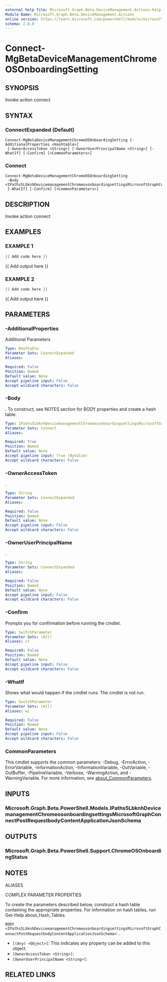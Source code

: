 ```yaml
---
external help file: Microsoft.Graph.Beta.DeviceManagement.Actions-help.xml
Module Name: Microsoft.Graph.Beta.DeviceManagement.Actions
online version: https://learn.microsoft.com/powershell/module/microsoft.graph.beta.devicemanagement.actions/connect-mgbetadevicemanagementchromeosonboardingsetting
schema: 2.0.0
---
```


# Connect-MgBetaDeviceManagementChromeOSOnboardingSetting

## SYNOPSIS
Invoke action connect

## SYNTAX

### ConnectExpanded (Default)
```
Connect-MgBetaDeviceManagementChromeOSOnboardingSetting [-AdditionalProperties <Hashtable>]
 [-OwnerAccessToken <String>] [-OwnerUserPrincipalName <String>] [-WhatIf] [-Confirm] [<CommonParameters>]
```

### Connect
```
Connect-MgBetaDeviceManagementChromeOSOnboardingSetting
 -Body <IPaths5LbknhDevicemanagementChromeosonboardingsettingsMicrosoftGraphConnectPostRequestbodyContentApplicationJsonSchema>
 [-WhatIf] [-Confirm] [<CommonParameters>]
```

## DESCRIPTION
Invoke action connect

## EXAMPLES

### EXAMPLE 1
```powershell
{{ Add code here }}
```

{{ Add output here }}

### EXAMPLE 2
```powershell
{{ Add code here }}
```

{{ Add output here }}

## PARAMETERS

### -AdditionalProperties
Additional Parameters

```yaml
Type: Hashtable
Parameter Sets: ConnectExpanded
Aliases:

Required: False
Position: Named
Default value: None
Accept pipeline input: False
Accept wildcard characters: False
```

### -Body
.
To construct, see NOTES section for BODY properties and create a hash table.

```yaml
Type: IPaths5LbknhDevicemanagementChromeosonboardingsettingsMicrosoftGraphConnectPostRequestbodyContentApplicationJsonSchema
Parameter Sets: Connect
Aliases:

Required: True
Position: Named
Default value: None
Accept pipeline input: True (ByValue)
Accept wildcard characters: False
```

### -OwnerAccessToken
.

```yaml
Type: String
Parameter Sets: ConnectExpanded
Aliases:

Required: False
Position: Named
Default value: None
Accept pipeline input: False
Accept wildcard characters: False
```

### -OwnerUserPrincipalName
.

```yaml
Type: String
Parameter Sets: ConnectExpanded
Aliases:

Required: False
Position: Named
Default value: None
Accept pipeline input: False
Accept wildcard characters: False
```

### -Confirm
Prompts you for confirmation before running the cmdlet.

```yaml
Type: SwitchParameter
Parameter Sets: (All)
Aliases: cf

Required: False
Position: Named
Default value: None
Accept pipeline input: False
Accept wildcard characters: False
```

### -WhatIf
Shows what would happen if the cmdlet runs.
The cmdlet is not run.

```yaml
Type: SwitchParameter
Parameter Sets: (All)
Aliases: wi

Required: False
Position: Named
Default value: None
Accept pipeline input: False
Accept wildcard characters: False
```

### CommonParameters
This cmdlet supports the common parameters: -Debug, -ErrorAction, -ErrorVariable, -InformationAction, -InformationVariable, -OutVariable, -OutBuffer, -PipelineVariable, -Verbose, -WarningAction, and -WarningVariable. For more information, see [about_CommonParameters](http://go.microsoft.com/fwlink/?LinkID=113216).

## INPUTS

### Microsoft.Graph.Beta.PowerShell.Models.IPaths5LbknhDevicemanagementChromeosonboardingsettingsMicrosoftGraphConnectPostRequestbodyContentApplicationJsonSchema
## OUTPUTS

### Microsoft.Graph.Beta.PowerShell.Support.ChromeOSOnboardingStatus
## NOTES

ALIASES

COMPLEX PARAMETER PROPERTIES

To create the parameters described below, construct a hash table containing the appropriate properties. For information on hash tables, run Get-Help about_Hash_Tables.


`BODY <IPaths5LbknhDevicemanagementChromeosonboardingsettingsMicrosoftGraphConnectPostRequestbodyContentApplicationJsonSchema>`: .
  - `[(Any) <Object>]`: This indicates any property can be added to this object.
  - `[OwnerAccessToken <String>]`: 
  - `[OwnerUserPrincipalName <String>]`: 

## RELATED LINKS
